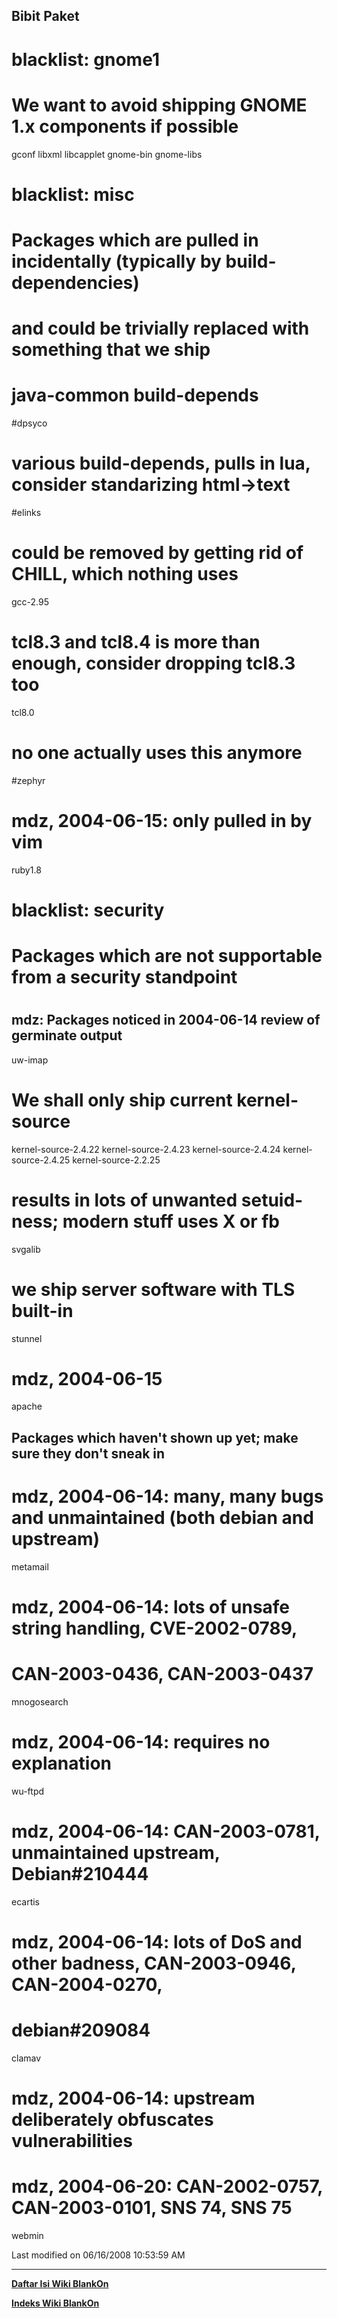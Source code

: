 ## Bibit Paket

# blacklist: gnome1
# We want to avoid shipping GNOME 1.x components if possible
gconf
libxml
libcapplet
gnome-bin
gnome-libs
# blacklist: misc
# Packages which are pulled in incidentally (typically by build-dependencies)
# and could be trivially replaced with something that we ship
# java-common build-depends
#dpsyco
# various build-depends, pulls in lua, consider standarizing html->text
#elinks
# could be removed by getting rid of CHILL, which nothing uses
gcc-2.95
# tcl8.3 and tcl8.4 is more than enough, consider dropping tcl8.3 too
tcl8.0
# no one actually uses this anymore
#zephyr
# mdz, 2004-06-15: only pulled in by vim
ruby1.8
# blacklist: security
#
# Packages which are not supportable from a security standpoint
#
## mdz: Packages noticed in 2004-06-14 review of germinate output
uw-imap
# We shall only ship current kernel-source
kernel-source-2.4.22
kernel-source-2.4.23
kernel-source-2.4.24
kernel-source-2.4.25
kernel-source-2.2.25
# results in lots of unwanted setuid-ness; modern stuff uses X or fb
svgalib
# we ship server software with TLS built-in
stunnel
# mdz, 2004-06-15
apache
## Packages which haven't shown up yet; make sure they don't sneak in
# mdz, 2004-06-14: many, many bugs and unmaintained (both debian and upstream)
metamail
# mdz, 2004-06-14: lots of unsafe string handling, CVE-2002-0789,
# CAN-2003-0436, CAN-2003-0437
mnogosearch
# mdz, 2004-06-14: requires no explanation
wu-ftpd
# mdz, 2004-06-14: CAN-2003-0781, unmaintained upstream, Debian#210444
ecartis
# mdz, 2004-06-14: lots of DoS and other badness, CAN-2003-0946, CAN-2004-0270,
# debian#209084
clamav
# mdz, 2004-06-14: upstream deliberately obfuscates vulnerabilities
# mdz, 2004-06-20: CAN-2002-0757, CAN-2003-0101, SNS 74, SNS 75
webmin

Last modified on 06/16/2008 10:53:59 AM
 
---
[**Daftar Isi Wiki BlankOn**](/wiki/DaftarIsi/index.html)
 
[**Indeks Wiki BlankOn**](/wiki/Indeks.html)
